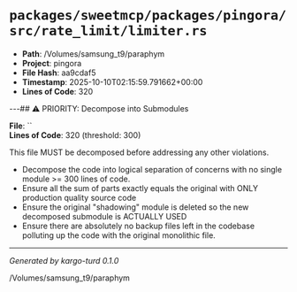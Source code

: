 # `packages/sweetmcp/packages/pingora/src/rate_limit/limiter.rs`

- **Path**: /Volumes/samsung_t9/paraphym
- **Project**: pingora
- **File Hash**: aa9cdaf5  
- **Timestamp**: 2025-10-10T02:15:59.791662+00:00  
- **Lines of Code**: 320

---## ⚠️ PRIORITY: Decompose into Submodules

**File**: ``  
**Lines of Code**: 320 (threshold: 300)

This file MUST be decomposed before addressing any other violations.

- Decompose the code into logical separation of concerns with no single module >= 300 lines of code. 
- Ensure all the sum of parts exactly equals the original with ONLY production quality source code
- Ensure the original "shadowing" module is deleted so the new decomposed submodule is ACTUALLY USED
- Ensure there are absolutely no backup files left in the codebase polluting up the code with the original monolithic file.

------

*Generated by kargo-turd 0.1.0*

/Volumes/samsung_t9/paraphym